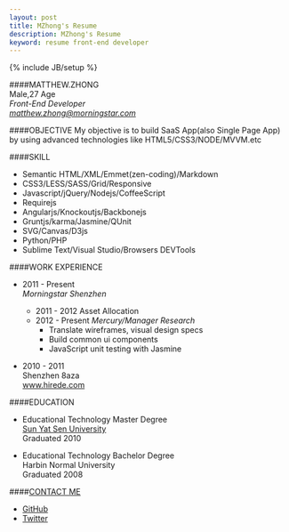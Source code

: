 ```yaml
---
layout: post
title: MZhong's Resume
description: MZhong's Resume
keyword: resume front-end developer
---
```

{% include JB/setup %}
     

####MATTHEW.ZHONG  
Male,27 Age    
*Front-End Developer*    
*matthew.zhong@morningstar.com* 


####OBJECTIVE
My objective is to build SaaS App(also Single Page App) by using advanced technologies like HTML5/CSS3/NODE/MVVM.etc

####SKILL  
+ Semantic HTML/XML/Emmet(zen-coding)/Markdown     
+ CSS3/LESS/SASS/Grid/Responsive       
+ Javascript/jQuery/Nodejs/CoffeeScript    
+ Requirejs    
+ Angularjs/Knockoutjs/Backbonejs        
+ Gruntjs/karma/Jasmine/QUnit  
+ SVG/Canvas/D3js     
+ Python/PHP 
+ Sublime Text/Visual Studio/Browsers DEVTools    
  
####WORK EXPERIENCE  
+ 2011 - Present    
*Morningstar Shenzhen*    
    * 2011 - 2012 Asset Allocation
    * 2012 - Present  *Mercury/Manager Research*     
        + Translate wireframes, visual design specs   
        + Build common ui components  
        + JavaScript unit testing with Jasmine           

+ 2010 - 2011  
Shenzhen 8aza  
www.hirede.com     

####EDUCATION   
+ Educational Technology Master Degree     
[Sun Yat Sen University](http://www.sysu.edu.cn/)  
Graduated 2010   

+ Educational Technology Bachelor Degree    
Harbin Normal University     
Graduated 2008    

####[CONTACT ME](http://flowerszhong.github.io/contact.html)    
+ [GitHub](https://flowerszhong.github.com)     
+ [Twitter](https://twitter.com/flowerszhong)   

